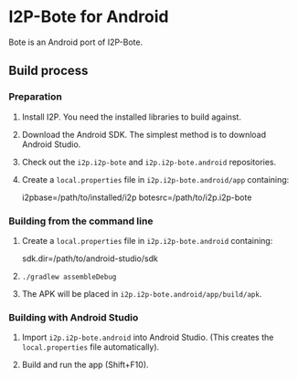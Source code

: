# I2P-Bote for Android

Bote is an Android port of I2P-Bote.

## Build process

### Preparation

1. Install I2P. You need the installed libraries to build against.

2. Download the Android SDK. The simplest method is to download Android Studio.

3. Check out the `i2p.i2p-bote` and `i2p.i2p-bote.android` repositories.

4. Create a `local.properties` file in `i2p.i2p-bote.android/app` containing:

    i2pbase=/path/to/installed/i2p
    botesrc=/path/to/i2p.i2p-bote

### Building from the command line

1. Create a `local.properties` file in `i2p.i2p-bote.android` containing:

    sdk.dir=/path/to/android-studio/sdk

2. `./gradlew assembleDebug`

3. The APK will be placed in `i2p.i2p-bote.android/app/build/apk`.

### Building with Android Studio

1. Import `i2p.i2p-bote.android` into Android Studio. (This creates the `local.properties` file automatically).

2. Build and run the app (Shift+F10).
